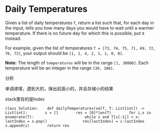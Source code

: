 # Daily Temperatures

Given a list of daily temperatures `T`, return a list such that, for each day in the input, tells you how many days you would have to wait until a warmer temperature. If there is no future day for which this is possible, put `0` instead.

For example, given the list of temperatures `T = [73, 74, 75, 71, 69, 72, 76, 73]`, your output should be `[1, 1, 4, 2, 1, 1, 0, 0]`.

**Note:** The length of `temperatures` will be in the range `[1, 30000]`. Each temperature will be an integer in the range `[30, 100]`.

分析

单调递增，遇到大的，弹出前面小的，并且存储小的结果

stack里存的是Index

```text
class Solution:    def dailyTemperatures(self, T: List[int]) -> List[int]:        s = []        res = [0]*len(T)        for i,x in enumerate(T):                       while s and T[s[-1]] < x:                lastIndex = s.pop()                res[lastIndex] = i-lastIndex            s.append(i)        return res                                                        
```


